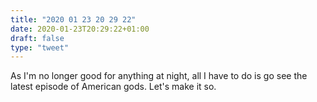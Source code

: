 ```yaml
---
title: "2020 01 23 20 29 22"
date: 2020-01-23T20:29:22+01:00
draft: false
type: "tweet"
---
```

As I'm no longer good for anything at night, all I have to do is go see the latest episode of American gods. Let's make it so.
